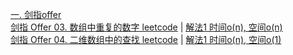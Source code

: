 [一. 剑指offer](https://leetcode-cn.com/problem-list/xb9nqhhg/)  
[剑指 Offer 03. 数组中重复的数字 leetcode](https://leetcode-cn.com/problems/shu-zu-zhong-zhong-fu-de-shu-zi-lcof/) | [解法1 时间o(n), 空间o(n)](https://github.com/apollo007fd/cpp_programmer_notes/blob/main/leetcode/1_repeated_number_on_array.cpp)  
[剑指 Offer 04. 二维数组中的查找 leetcode](https://leetcode-cn.com/problems/er-wei-shu-zu-zhong-de-cha-zhao-lcof/) | [解法1 时间o(n), 空间o(1)](https://github.com/apollo007fd/cpp_programmer_notes/blob/main/leetcode/2_find_in_2D_array.cpp) 
